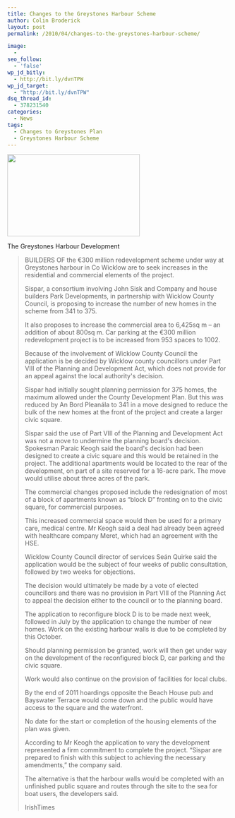 ```yaml
---
title: Changes to the Greystones Harbour Scheme
author: Colin Broderick
layout: post
permalink: /2010/04/changes-to-the-greystones-harbour-scheme/

image:
  - 
seo_follow:
  - 'false'
wp_jd_bitly:
  - http://bit.ly/dvnTPW
wp_jd_target:
  - "http://bit.ly/dvnTPW"
dsq_thread_id:
  - 378231540
categories:
  - News
tags:
  - Changes to Greystones Plan
  - Greystones Harbour Scheme
---
```

<div id="attachment_487" class="wp-caption alignleft" style="width: 310px">
  <a href="http://www.greystonesharbour.ie/index.html"><img class="size-medium wp-image-487" title="Greystones Harbour Redevelopment" src="{{site.baseurl}}/wp-content/uploads/2010/03/greystonesharbourredevelopment-300x186.jpg" alt="" width="300" height="186" /></a><p class="wp-caption-text">
    The Greystones Harbour Development
  </p>
</div>

> BUILDERS OF the €300 million redevelopment scheme under way at Greystones harbour in Co Wicklow are to seek increases in the residential and commercial elements of the project.
> 
> Sispar, a consortium involving John Sisk and Company and house builders Park Developments, in partnership with Wicklow County Council, is proposing to increase the number of new homes in the scheme from 341 to 375.
> 
> <!--more-->
> 
>   
> It also proposes to increase the commercial area to 6,425sq m – an addition of about 800sq m. Car parking at the €300 million redevelopment project is to be increased from 953 spaces to 1002.
> 
> Because of the involvement of Wicklow County Council the application is be decided by Wicklow county councillors under Part VIII of the Planning and Development Act, which does not provide for an appeal against the local authority's decision.
> 
> Sispar had initially sought planning permission for 375 homes, the maximum allowed under the County Development Plan. But this was reduced by An Bord Pleanála to 341 in a move designed to reduce the bulk of the new homes at the front of the project and create a larger civic square.
> 
> Sispar said the use of Part VIII of the Planning and Development Act was not a move to undermine the planning board's decision. Spokesman Paraic Keogh said the board's decision had been designed to create a civic square and this would be retained in the project. The additional apartments would be located to the rear of the development, on part of a site reserved for a 16-acre park. The move would utilise about three acres of the park.
> 
> The commercial changes proposed include the redesignation of most of a block of apartments known as “block D” fronting on to the civic square, for commercial purposes.
> 
> This increased commercial space would then be used for a primary care, medical centre. Mr Keogh said a deal had already been agreed with healthcare company Meret, which had an agreement with the HSE.
> 
> Wicklow County Council director of services Seán Quirke said the application would be the subject of four weeks of public consultation, followed by two weeks for objections.
> 
> The decision would ultimately be made by a vote of elected councillors and there was no provision in Part VIII of the Planning Act to appeal the decision either to the council or to the planning board.
> 
> The application to reconfigure block D is to be made next week, followed in July by the application to change the number of new homes. Work on the existing harbour walls is due to be completed by this October.
> 
> Should planning permission be granted, work will then get under way on the development of the reconfigured block D, car parking and the civic square.
> 
> Work would also continue on the provision of facilities for local clubs.
> 
> By the end of 2011 hoardings opposite the Beach House pub and Bayswater Terrace would come down and the public would have access to the square and the waterfront.
> 
> No date for the start or completion of the housing elements of the plan was given.
> 
> According to Mr Keogh the application to vary the development represented a firm commitment to complete the project. “Sispar are prepared to finish with this subject to achieving the necessary amendments,” the company said.
> 
> The alternative is that the harbour walls would be completed with an unfinished public square and routes through the site to the sea for boat users, the developers said.
> 
> IrishTimes

